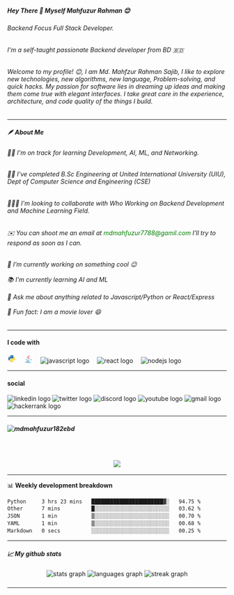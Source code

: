 <h5 align="left"; > Hey There 👋 Myself Mahfuzur Rahman 😊</h5>

<h6>Backend Focus Full Stack Developer. </h6>
<h6>I'm a self-taught passionate Backend developer from BD 🇧🇩</h6>

<h6 align="left">Welcome to my profile! 😊, I am Md. Mahfzur Rahman Sajib, I like to explore new technologies, new algorithms, new language, Problem-solving, and quick hacks. My passion for software lies in dreaming up ideas and making them come true with elegant interfaces. I take great care in the experience, architecture, and code quality of the things I build.</h6>

-------
<h5 align="left"> 🪶 About Me</h5>
<h6 align ="left"> 🧑‍💻 I'm on track for learning Development, AI, ML, and Networking.</h6>
<h6 align ="left" > 🧑‍🎓 I've completed B.Sc Engineering at United International University (UIU), Dept of Computer Science and Engineering (CSE) </h6>
<h6> 🧑‍🤝‍🧑 I'm looking to collaborate with Who Working on Backend Development and  Machine Learning Field. </h6>
<h6> ✉️ You can shoot me an email at <span style="color:green">mdmahfuzur7788@gamil.com</span> I'll try to respond as soon as I can.</h6>
<h6 align="left"> 🔭 I’m currently working on something cool 😉 <br><br> 📚 I'm currently learning AI and ML <br><br> 💬 Ask me about anything related to Javascript/Python or React/Express<br><br> 🎲 Fun fact: I am a movie lover 😄</h6>

-------
<h4 align="left">I code with</h4>
<div align="left">
  <img src="https://raw.githubusercontent.com/devicons/devicon/master/icons/python/python-original.svg" alt="python" height="20"/>
  <img  width="10"/>
  
  <img src="https://raw.githubusercontent.com/devicons/devicon/master/icons/java/java-original.svg" height="20"  alt="java"  />
  <img width="10" />
  
  <img src="https://cdn.jsdelivr.net/gh/devicons/devicon/icons/javascript/javascript-original.svg" height="20" alt="javascript logo"  />
  <img width="10" />
  
  <img src="https://cdn.jsdelivr.net/gh/devicons/devicon/icons/react/react-original.svg" height="20" alt="react logo"  />
  <img width="10" />

  <img src="https://cdn.jsdelivr.net/gh/devicons/devicon/icons/nodejs/nodejs-original.svg" height="20" alt="nodejs logo"  />
  <img width="10" />
</div>

-------
<h4>social </h4>
<div align="left">
  <img src="https://img.shields.io/static/v1?message=LinkedIn&logo=linkedin&label=&color=0077B5&logoColor=white&labelColor=&style=for-the-badge" height="20" alt="linkedin logo"  />
  <img src="https://img.shields.io/static/v1?message=Twitch&logo=twitch&label=&color=9146FF&logoColor=white&labelColor=&style=for-the-badge" height="20" alt="twitter logo"  />
  <img src="https://img.shields.io/static/v1?message=Discord&logo=discord&label=&color=7289DA&logoColor=white&labelColor=&style=for-the-badge" height="20" alt="discord logo"  />
  <img src="https://img.shields.io/static/v1?message=Youtube&logo=youtube&label=&color=FF0000&logoColor=white&labelColor=&style=for-the-badge" height="20" alt="youtube logo"  />
  <img src="https://img.shields.io/static/v1?message=Gmail&logo=gmail&label=&color=D14836&logoColor=white&labelColor=&style=for-the-badge" height="20" alt="gmail logo"  />
  <img src="https://img.shields.io/static/v1?message=HackerRank&logo=hackerrank&label=&color=2EC866&logoColor=white&labelColor=&style=for-the-badge" height="20" alt="hackerrank logo"  />
</div>

-------
<h5 align="left"> <img src="https://komarev.com/ghpvc/?username=mdmahfuzur182ebd&label=Profile%20views&color=0e75b6&style=flat" alt="mdmahfuzur182ebd" /> </h5>
<h5 align="left"> <a href="https://twitter.com/" target="blank"><img src="https://img.shields.io/twitter/follow/?logo=twitter&style=for-the-badge" alt="" /></a> </h5>
<div align="center">
  <img src="https://profile-counter.glitch.me/mdmahfuzur182ebd/count.svg?"  />
</div>

-------

📊 **Weekly development breakdown**
<!--START_SECTION:waka-->

```txt
Python     3 hrs 23 mins   ███████████████████████▓░   94.75 %
Other      7 mins          █░░░░░░░░░░░░░░░░░░░░░░░░   03.62 %
JSON       1 min           ▒░░░░░░░░░░░░░░░░░░░░░░░░   00.70 %
YAML       1 min           ▒░░░░░░░░░░░░░░░░░░░░░░░░   00.68 %
Markdown   0 secs          ░░░░░░░░░░░░░░░░░░░░░░░░░   00.25 %
```

<!--END_SECTION:waka-->

-------

<h5> 📈 My github stats</h5>
<div align="center">
  <img src="https://github-readme-stats.vercel.app/api?username=mdmahfuzur182ebd&hide_title=false&hide_rank=true&show_icons=true&include_all_commits=true&count_private=true&disable_animations=false&theme=dracula&locale=en&hide_border=false&order=1" height="150" alt="stats graph"  />
  <img src="https://github-readme-stats.vercel.app/api/top-langs?username=mdmahfuzur182ebd&locale=en&hide_title=false&layout=compact&card_width=320&langs_count=6&theme=dracula&hide_border=false&order=2" height="150" alt="languages graph"  />
  <img src="https://streak-stats.demolab.com?user=mdmahfuzur182ebd&locale=en&mode=daily&theme=dracula&hide_border=false&border_radius=5&order=3" height="150" alt="streak graph"  />
</div>

###

-------


